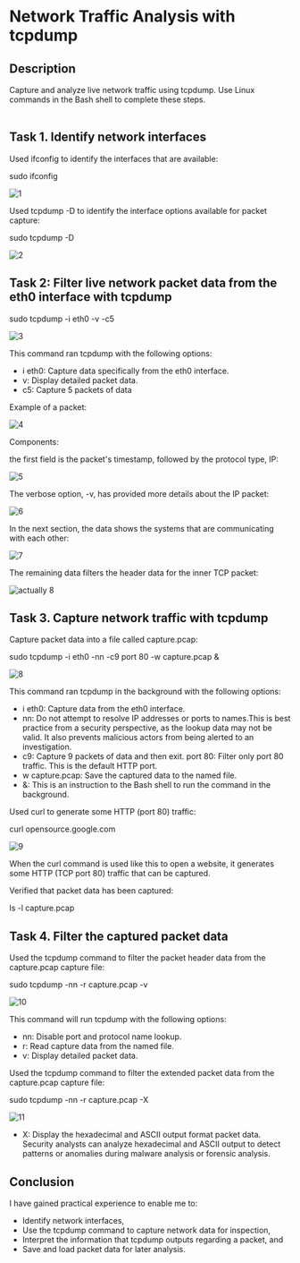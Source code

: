 <h1>Network Traffic Analysis with tcpdump</h1>

<h2>Description</h2>
Capture and analyze live network traffic using tcpdump. Use Linux commands in the Bash shell to complete these steps.
<br />
<br />
<h2>Task 1. Identify network interfaces</h2>

Used ifconfig to identify the interfaces that are available:

sudo ifconfig

![1](https://github.com/wilsonmantilla/tcpdump-traffic-analysis/assets/159208489/3fa04b9a-674e-4b2f-84b9-dfce18627747)

Used tcpdump -D to identify the interface options available for packet capture:

sudo tcpdump -D

![2](https://github.com/wilsonmantilla/tcpdump-traffic-analysis/assets/159208489/eaa1a632-37d1-464c-945c-f9ea58366c94)

<h2>Task 2:  Filter live network packet data from the eth0 interface with tcpdump</h2>

sudo tcpdump -i eth0 -v -c5

![3](https://github.com/wilsonmantilla/tcpdump-traffic-analysis/assets/159208489/c6152fdb-fec6-4d23-ad6a-bb6494ac8729)


This command ran tcpdump with the following options:
- i eth0: Capture data specifically from the eth0 interface.
- v: Display detailed packet data.
- c5: Capture 5 packets of data

Example of a packet:

![4](https://github.com/wilsonmantilla/tcpdump-traffic-analysis/assets/159208489/a09ae713-501f-4d6e-ab2d-1ce33f4d73c2)

Components:

the first field is the packet's timestamp, followed by the protocol type, IP:

![5](https://github.com/wilsonmantilla/tcpdump-traffic-analysis/assets/159208489/ae46c73c-ef59-4ee5-9376-9fa098116700)

The verbose option, -v, has provided more details about the IP packet:

![6](https://github.com/wilsonmantilla/tcpdump-traffic-analysis/assets/159208489/ef0b5650-93af-484a-ab45-90886939720d)

In the next section, the data shows the systems that are communicating with each other:

![7](https://github.com/wilsonmantilla/tcpdump-traffic-analysis/assets/159208489/ca1593be-1710-4cc2-bd93-8164faa5453e)

The remaining data filters the header data for the inner TCP packet:

![actually 8](https://github.com/wilsonmantilla/tcpdump-traffic-analysis/assets/159208489/21859cc6-05fc-4d8c-b17c-e6584da14773)

<h2>Task 3. Capture network traffic with tcpdump</h2>

Capture packet data into a file called capture.pcap:

sudo tcpdump -i eth0 -nn -c9 port 80 -w capture.pcap &

![8](https://github.com/wilsonmantilla/tcpdump-traffic-analysis/assets/159208489/10b15671-01aa-4b1e-afc3-8f82428c346d)

This command ran tcpdump in the background with the following options:
- i eth0: Capture data from the eth0 interface.
- nn: Do not attempt to resolve IP addresses or ports to names.This is best practice from a security perspective, as the lookup data may not be valid. It also prevents malicious actors from being alerted to an investigation.
- c9: Capture 9 packets of data and then exit.
port 80: Filter only port 80 traffic. This is the default HTTP port.
- w capture.pcap: Save the captured data to the named file.
- &: This is an instruction to the Bash shell to run the command in the background.

Used curl to generate some HTTP (port 80) traffic:

curl opensource.google.com

![9](https://github.com/wilsonmantilla/tcpdump-traffic-analysis/assets/159208489/92d8e746-624f-4824-908e-58181fe03867)

When the curl command is used like this to open a website, it generates some HTTP (TCP port 80) traffic that can be captured.

Verified that packet data has been captured:

ls -l capture.pcap

<h2>Task 4. Filter the captured packet data</h2>

Used the tcpdump command to filter the packet header data from the capture.pcap capture file:

sudo tcpdump -nn -r capture.pcap -v

![10](https://github.com/wilsonmantilla/tcpdump-traffic-analysis/assets/159208489/5d20c6ca-727f-487d-8fc6-82887c4fc175)

This command will run tcpdump with the following options:

- nn: Disable port and protocol name lookup.
- r: Read capture data from the named file.
- v: Display detailed packet data.

Used the tcpdump command to filter the extended packet data from the capture.pcap capture file:

sudo tcpdump -nn -r capture.pcap -X

![11](https://github.com/wilsonmantilla/tcpdump-traffic-analysis/assets/159208489/e11700f3-e19e-4642-aaa0-446cf219be36)

- X: Display the hexadecimal and ASCII output format packet data. Security analysts can analyze hexadecimal and ASCII output to detect patterns or anomalies during malware analysis or forensic analysis.

<h2>Conclusion</h2>

I have gained practical experience to enable me to:

- Identify network interfaces,
- Use the tcpdump command to capture network data for inspection,
- Interpret the information that tcpdump outputs regarding a packet, and
- Save and load packet data for later analysis.
